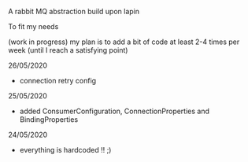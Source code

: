 A rabbit MQ abstraction build upon lapin

To fit my needs

(work in progress) my plan is to add a bit of code at least 2-4 times per week (until I reach a satisfying point)

26/05/2020

* connection retry config

25/05/2020

* added ConsumerConfiguration, ConnectionProperties and BindingProperties

24/05/2020

* everything is hardcoded !! ;)
